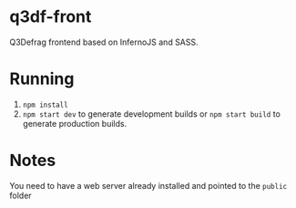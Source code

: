 # q3df-front
Q3Defrag frontend based on InfernoJS and SASS.

# Running
1. `npm install`
2. `npm start dev` to generate development builds or `npm start build` to generate production builds.

# Notes
You need to have a web server already installed and pointed to the `public` folder